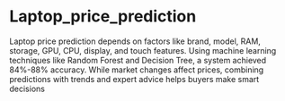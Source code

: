 # Laptop_price_prediction
Laptop price prediction depends on factors like brand, model, RAM, storage, GPU, CPU, display, and touch features. Using machine learning techniques like Random Forest and Decision Tree, a system achieved 84%-88% accuracy. While market changes affect prices, combining predictions with trends and expert advice helps buyers make smart decisions
